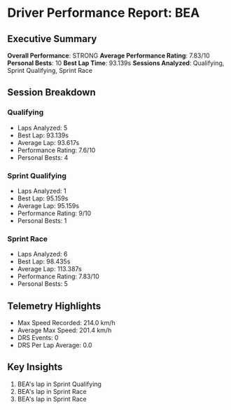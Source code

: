 # Driver Performance Report: BEA
## Executive Summary
**Overall Performance**: STRONG
**Average Performance Rating**: 7.83/10
**Personal Bests**: 10
**Best Lap Time**: 93.139s
**Sessions Analyzed**: Qualifying, Sprint Qualifying, Sprint Race

## Session Breakdown
### Qualifying
- Laps Analyzed: 5
- Best Lap: 93.139s
- Average Lap: 93.617s
- Performance Rating: 7.6/10
- Personal Bests: 4

### Sprint Qualifying
- Laps Analyzed: 1
- Best Lap: 95.159s
- Average Lap: 95.159s
- Performance Rating: 9/10
- Personal Bests: 1

### Sprint Race
- Laps Analyzed: 6
- Best Lap: 98.435s
- Average Lap: 113.387s
- Performance Rating: 7.83/10
- Personal Bests: 5

## Telemetry Highlights
- Max Speed Recorded: 214.0 km/h
- Average Max Speed: 201.4 km/h
- DRS Events: 0
- DRS Per Lap Average: 0.0

## Key Insights
1. BEA's lap in Sprint Qualifying
2. BEA's lap in Sprint Race
3. BEA's lap in Sprint Race
